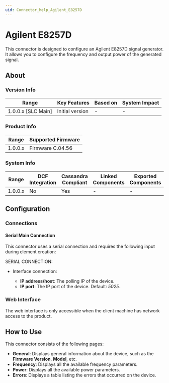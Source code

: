 ```yaml
---
uid: Connector_help_Agilent_E8257D
---
```


# Agilent E8257D

This connector is designed to configure an Agilent E8257D signal generator. It allows you to configure the frequency and output power of the generated signal.

## About

### Version Info

| Range                | Key Features     | Based on     | System Impact     |
|----------------------|------------------|--------------|-------------------|
| 1.0.0.x [SLC Main]   | Initial version  | -            | -                 |

### Product Info

| Range     | Supported Firmware     |
|-----------|------------------------|
| 1.0.0.x   | Firmware C.04.56       |

### System Info

| Range     | DCF Integration     | Cassandra Compliant     | Linked Components     | Exported Components     |
|-----------|---------------------|-------------------------|-----------------------|-------------------------|
| 1.0.0.x   | No                  | Yes                     | -                     | -                       |

## Configuration

### Connections

#### Serial Main Connection

This connector uses a serial connection and requires the following input during element creation:

SERIAL CONNECTION:

- Interface connection:

  - **IP address/host**: The polling IP of the device.
  - **IP port**: The IP port of the device. Default: *5025.*

### Web Interface

The web interface is only accessible when the client machine has network access to the product.

## How to Use

This connector consists of the following pages:

- **General**: Displays general information about the device, such as the **Firmware Version**, **Model**, etc.
- **Frequency**: Displays all the available frequency parameters.
- **Power**: Displays all the available power parameters.
- **Errors**: Displays a table listing the errors that occurred on the device.
